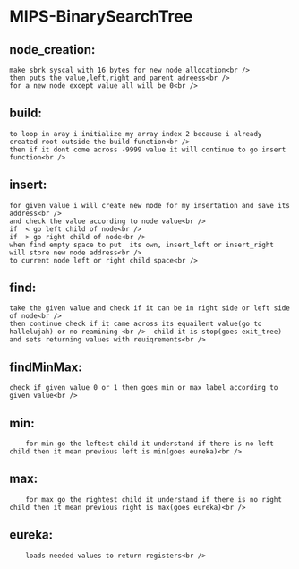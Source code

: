 # MIPS-BinarySearchTree

## node_creation:<br />
	make sbrk syscal with 16 bytes for new node allocation<br />
	then puts the value,left,right and parent adreess<br />
	for a new node except value all will be 0<br />

## build: <br />
	to loop in aray i initialize my array index 2 because i already created root outside the build function<br />
	then if it dont come across -9999 value it will continue to go insert function<br />

## insert:<br />
	for given value i will create new node for my insertation and save its address<br />
	and check the value according to node value<br />
	if  < go left child of node<br />
	if  > go right child of node<br />
	when find empty space to put  its own, insert_left or insert_right will store new node address<br />
	to current node left or right child space<br />
## find:<br />
	take the given value and check if it can be in right side or left side of node<br />
	then continue check if it came across its equailent value(go to hallelujah) or no reamining <br />	child it is stop(goes exit_tree) and sets returning values with reuiqrements<br />



## findMinMax:<br />
	check if given value 0 or 1 then goes min or max label according to given value<br />
##	min:<br />
		for min go the leftest child it understand if there is no left child then it mean previous left is min(goes eureka)<br />
##	max:<br />
		for max go the rightest child it understand if there is no right child then it mean previous right is max(goes eureka)<br />
##	eureka:<br />
		loads needed values to return registers<br />


